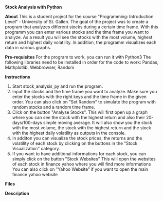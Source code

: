 **Stock Analysis with Python**

**About**
This is a student project for the course "Programming: Introduction Level" - University of St. Gallen.
The goal of the project was to create a program that analyzes different stocks during a certain time frame. 
With this programm you can enter various stocks and the time frame you want to analyze. 
As a result you will see the stocks with the most volume, highest return and highest daily volatility. 
In addition, the programm visualizes each data in various graphs.


**Pre-requisites**
For the program to work, you can run it with Python3
The following libraries need to be installed in order for the code to work:
Pandas, Mathplotlib, Webbrowser, Random

**Instructions**
1. Start stock_analysis_py and run the program.
2. Input the stocks and the time frame you want to analyze. Make sure you enter the stocks with the right keys and the time frame in the given order.
   You can also click on "Set Random" to simulate the program with random stocks and a random time frame.
3. Click on the button "Analyse Stocks". 
   This will first open up a graph where you can see the stock with the highest return and also their 20-days/100-days simple moving average.
   It will also show you the stock with the most volume, the stock with the highest return and the stock with the highest daily volatility as outputs in the console.
4. In additon you can visualize the stock prices, the returns and the volatility of each stock by clicking on the buttons in the "Stock Visualization" category.
5. If you want to have additional informations for each stock, you can simply click on the button "Stock Websites"
   This will open the websites of each stock in finance yahoo where you will find more informations
   You can also click on "Yahoo Website" if you want to open the main finance yahoo website 

**Files**



**Description**

